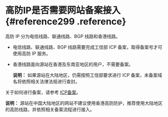 # 高防IP是否需要网站备案接入 {#reference299 .reference}

高防 IP 分为电信线路、联通线路、BGP 线路和香港线路。

-   电信线路、联通线路、BGP 线路需要完成工信部 ICP 备案，取得备案号才可使用高防 IP 服务。
-   香港线路面向源站在香港及东南亚地区的用户，不需要备案。

    **说明：** 如果源站在大陆地区，仍需按照工信部要求进行 ICP 备案，未备案域名将依照相关法律法规进行查封。


关于如何进行备案，请参考 [ICP备案](https://beian.aliyun.com/)。

**说明：** 源站在中国大陆地区的网站不建议使用香港高防防护，推荐使用大陆地区的高防线路，并依照相关备案流程进行接入。

